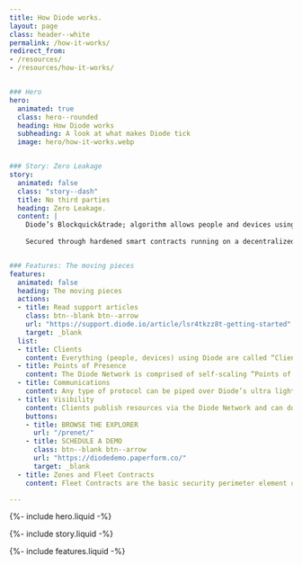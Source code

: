 ```yaml
---
title: How Diode works.
layout: page
class: header--white
permalink: /how-it-works/
redirect_from:
- /resources/
- /resources/how-it-works/


### Hero
hero:
  animated: true
  class: hero--rounded
  heading: How Diode works
  subheading: A look at what makes Diode tick
  image: hero/how-it-works.webp


### Story: Zero Leakage
story:
  animated: false
  class: "story--dash"
  title: No third parties
  heading: Zero Leakage.
  content: |
    Diode’s Blockquick&trade; algorithm allows people and devices using the open source Diode Network to define their security perimeters – to connect with each other without using managed server environments. 
  
    Secured through hardened smart contracts running on a decentralized blockchain infrastructure, our  autonomous E2EE environment eliminates third parties from the IT stack, thereby removing a major attack surface and setting a new standard for security.


### Features: The moving pieces
features:
  animated: false
  heading: The moving pieces
  actions:
  - title: Read support articles
    class: btn--blank btn--arrow
    url: "https://support.diode.io/article/lsr4tkzz8t-getting-started"
    target: _blank
  list:
  - title: Clients
    content: Everything (people, devices) using Diode are called “Clients”.  Every Client is secured with a public/private key self-custody identity. A Client’s routing address is its public key, and its security is ensured through the same technology that secures self custody digital assets everywhere.
  - title: Points of Presence
    content: The Diode Network is comprised of self-scaling “Points of Presence” (PoPs) that can join the network on an ad hoc basis at any time and from anywhere. Diode’s ecosystem has been contributing PoP nodes since the early days and we’re just getting started. Connecting to any one node unlocks the world.
  - title: Communications
    content: Any type of protocol can be piped over Diode’s ultra light weight communications interface. This interface is a Zero Trust backplane that establishes secure, end-point validated, communications as a prerequisite. Once bridged, Clients often negotiate direct connections and carry the conversion forward from there.
  - title: Visibility
    content: Clients publish resources via the Diode Network and can do so publicly, privately (allow list), or protected (Zone/Fleet).  Diode’s Blockchain Name System can be used for Client friendly names, and Kademlia routing is used to optimize routes.
    buttons:
    - title: BROWSE THE EXPLORER
      url: "/prenet/"
    - title: SCHEDULE A DEMO
      class: btn--blank btn--arrow
      url: "https://diodedemo.paperform.co/"
      target: _blank
  - title: Zones and Fleet Contracts
    content: Fleet Contracts are the basic security perimeter element of the Diode Network - every Client must belong to at least one Fleet Contract so that the network can provision communications. Zones are a special type of Fleet Contract that are used by people and businesses to ring fence operations - including the operation of other Fleet Contracts.

---
```


{%- include hero.liquid -%}

{%- include story.liquid -%}

{%- include features.liquid -%}
